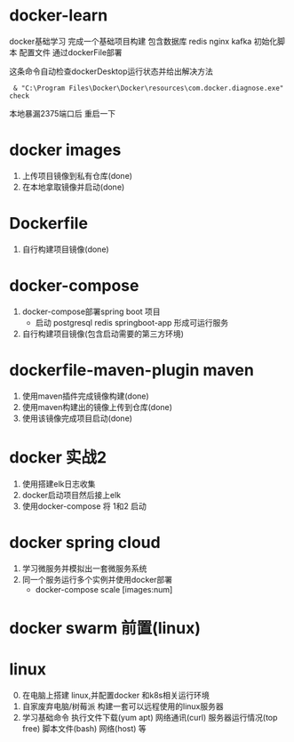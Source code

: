 # docker-learn
docker基础学习 完成一个基础项目构建 包含数据库 redis nginx  kafka 初始化脚本 配置文件 通过dockerFile部署

这条命令自动检查dockerDesktop运行状态并给出解决方法
```
 & "C:\Program Files\Docker\Docker\resources\com.docker.diagnose.exe" check

```
本地暴漏2375端口后 重启一下

# docker images
1. 上传项目镜像到私有仓库(done)
2. 在本地拿取镜像并启动(done)

# Dockerfile
1. 自行构建项目镜像(done)

# docker-compose

1. docker-compose部署spring boot 项目 
   - 启动 postgresql redis springboot-app 形成可运行服务
2. 自行构建项目镜像(包含启动需要的第三方环境)
   

# dockerfile-maven-plugin maven
1. 使用maven插件完成镜像构建(done)
2. 使用maven构建出的镜像上传到仓库(done)
3. 使用该镜像完成项目启动(done)

# docker 实战2
1. 使用搭建elk日志收集
2. docker启动项目然后接上elk
3. 使用docker-compose 将 1和2 启动

# docker spring cloud
1. 学习微服务并模拟出一套微服务系统
2. 同一个服务运行多个实例并使用docker部署
   - docker-compose scale [images:num]


# docker swarm 前置(linux)

# linux
0. 在电脑上搭建 linux,并配置docker 和k8s相关运行环境
1. 自家废弃电脑/树莓派 构建一套可以远程使用的linux服务器
2. 学习基础命令 执行文件下载(yum apt) 网络通讯(curl) 服务器运行情况(top free) 脚本文件(bash) 网络(host) 等

